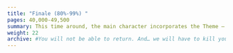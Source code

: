 ```yaml
---
title: "Finale (80%-99%) "
pages: 40,000-49,500
summary: This time around, the main character incorporates the Theme – the nugget of truth that now makes sense to them – into their fight for the goal because they have experience from the A Story and context from the B Story. Act Three is about Synthesis!
weight: 22
archive: #You will not be able to return. And… we will have to kill you off. #She considers those around me: “It’s okay, I’ve had enough fame for my lifetime.”
---
```


